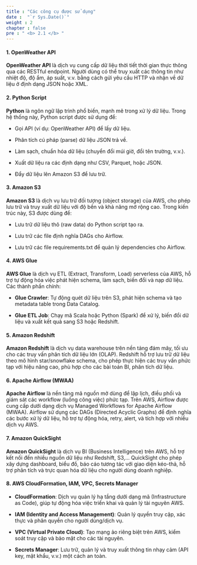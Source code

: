 ```yaml
---
title : "Các công cụ được sử dụng"
date :  "`r Sys.Date()`" 
weight : 2
chapter : false
pre : " <b> 2.1 </b> "
---
```

#### 1. OpenWeather API

**OpenWeather API** là dịch vụ cung cấp dữ liệu thời tiết thời gian thực thông qua các RESTful endpoint. Người dùng có thể truy xuất các thông tin như nhiệt độ, độ ẩm, áp suất, v.v. bằng cách gửi yêu cầu HTTP và nhận về dữ liệu ở định dạng JSON hoặc XML.

#### 2. Python Script
**Python** là ngôn ngữ lập trình phổ biến, mạnh mẽ trong xử lý dữ liệu. Trong hệ thống này, Python script được sử dụng để:

- Gọi API (ví dụ: OpenWeather API) để lấy dữ liệu.

- Phân tích cú pháp (parse) dữ liệu JSON trả về.

- Làm sạch, chuẩn hóa dữ liệu (chuyển đổi múi giờ, đổi tên trường, v.v.).

- Xuất dữ liệu ra các định dạng như CSV, Parquet, hoặc JSON.

- Đẩy dữ liệu lên Amazon S3 để lưu trữ.

#### 3. Amazon S3
**Amazon S3** là dịch vụ lưu trữ đối tượng (object storage) của AWS, cho phép lưu trữ và truy xuất dữ liệu với độ bền và khả năng mở rộng cao. Trong kiến trúc này, S3 được dùng để:

- Lưu trữ dữ liệu thô (raw data) do Python script tạo ra.

- Lưu trữ các file định nghĩa DAGs cho Airflow.

- Lưu trữ các file requirements.txt để quản lý dependencies cho Airflow.

#### 4. AWS Glue
**AWS Glue** là dịch vụ ETL (Extract, Transform, Load) serverless của AWS, hỗ trợ tự động hóa việc phát hiện schema, làm sạch, biến đổi và nạp dữ liệu. Các thành phần chính:

- **Glue Crawler**: Tự động quét dữ liệu trên S3, phát hiện schema và tạo metadata table trong Data Catalog.

- **Glue ETL Job**: Chạy mã Scala hoặc Python (Spark) để xử lý, biến đổi dữ liệu và xuất kết quả sang S3 hoặc Redshift.

#### 5. Amazon Redshift
**Amazon Redshift** là dịch vụ data warehouse trên nền tảng đám mây, tối ưu cho các truy vấn phân tích dữ liệu lớn (OLAP). Redshift hỗ trợ lưu trữ dữ liệu theo mô hình star/snowflake schema, cho phép thực hiện các truy vấn phức tạp với hiệu năng cao, phù hợp cho các bài toán BI, phân tích dữ liệu.

#### 6. Apache Airflow (MWAA)
**Apache Airflow** là nền tảng mã nguồn mở dùng để lập lịch, điều phối và giám sát các workflow (luồng công việc) phức tạp. Trên AWS, Airflow được cung cấp dưới dạng dịch vụ Managed Workflows for Apache Airflow (MWAA). Airflow sử dụng các DAGs (Directed Acyclic Graphs) để định nghĩa các bước xử lý dữ liệu, hỗ trợ tự động hóa, retry, alert, và tích hợp với nhiều dịch vụ AWS.

#### 7. Amazon QuickSight
**Amazon QuickSight** là dịch vụ BI (Business Intelligence) trên AWS, hỗ trợ kết nối đến nhiều nguồn dữ liệu như Redshift, S3,... QuickSight cho phép xây dựng dashboard, biểu đồ, báo cáo tương tác với giao diện kéo-thả, hỗ trợ phân tích và trực quan hóa dữ liệu cho người dùng doanh nghiệp.

#### 8. AWS CloudFormation, IAM, VPC, Secrets Manager
- **CloudFormation**: Dịch vụ quản lý hạ tầng dưới dạng mã (Infrastructure as Code), giúp tự động hóa việc triển khai và quản lý tài nguyên AWS.

- **IAM (Identity and Access Management)**: Quản lý quyền truy cập, xác thực và phân quyền cho người dùng/dịch vụ.

- **VPC (Virtual Private Cloud)**: Tạo mạng ảo riêng biệt trên AWS, kiểm soát truy cập và bảo mật cho các tài nguyên.

- **Secrets Manager**: Lưu trữ, quản lý và truy xuất thông tin nhạy cảm (API key, mật khẩu, v.v.) một cách an toàn.


